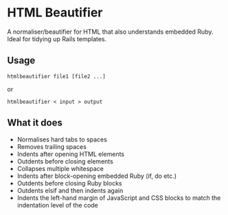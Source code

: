 HTML Beautifier
===============

A normaliser/beautifier for HTML that also understands embedded Ruby. Ideal for tidying up Rails templates.

Usage
-----

    htmlbeautifier file1 [file2 ...]

or

    htmlbeautifier < input > output

What it does
------------

* Normalises hard tabs to spaces
* Removes trailing spaces
* Indents after opening HTML elements
* Outdents before closing elements
* Collapses multiple whitespace
* Indents after block-opening embedded Ruby (if, do etc.)
* Outdents before closing Ruby blocks
* Outdents elsif and then indents again
* Indents the left-hand margin of JavaScript and CSS blocks to match the indentation level of the code

